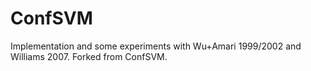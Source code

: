 # ConfSVM

Implementation and some experiments with Wu+Amari 1999/2002 and Williams 2007.
Forked from ConfSVM.



